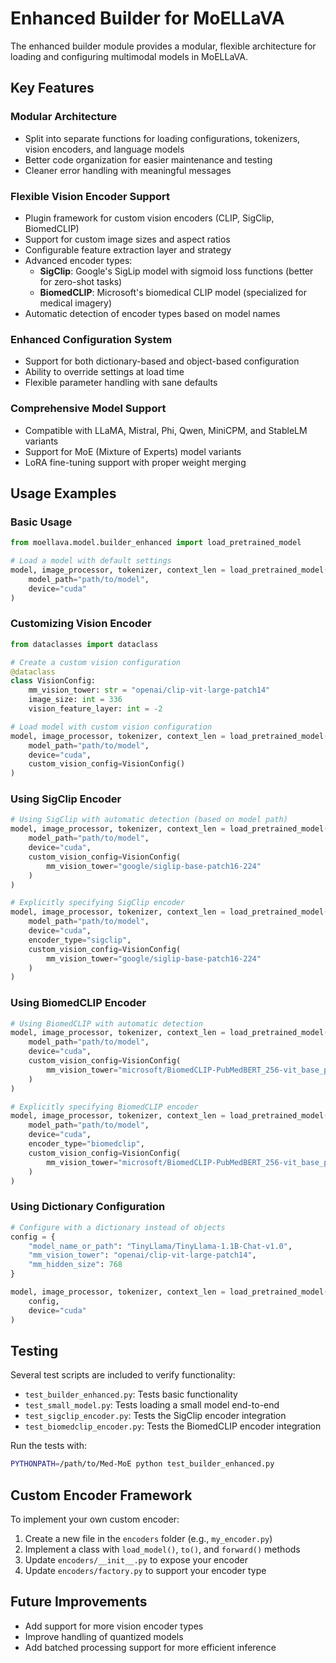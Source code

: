 # Enhanced Builder for MoELLaVA

The enhanced builder module provides a modular, flexible architecture for loading and configuring multimodal models in MoELLaVA.

## Key Features

### Modular Architecture
- Split into separate functions for loading configurations, tokenizers, vision encoders, and language models
- Better code organization for easier maintenance and testing
- Cleaner error handling with meaningful messages

### Flexible Vision Encoder Support
- Plugin framework for custom vision encoders (CLIP, SigClip, BiomedCLIP)
- Support for custom image sizes and aspect ratios
- Configurable feature extraction layer and strategy
- Advanced encoder types:
  - **SigClip**: Google's SigLip model with sigmoid loss functions (better for zero-shot tasks)
  - **BiomedCLIP**: Microsoft's biomedical CLIP model (specialized for medical imagery)
- Automatic detection of encoder types based on model names

### Enhanced Configuration System
- Support for both dictionary-based and object-based configuration
- Ability to override settings at load time
- Flexible parameter handling with sane defaults

### Comprehensive Model Support
- Compatible with LLaMA, Mistral, Phi, Qwen, MiniCPM, and StableLM variants
- Support for MoE (Mixture of Experts) model variants
- LoRA fine-tuning support with proper weight merging

## Usage Examples

### Basic Usage
```python
from moellava.model.builder_enhanced import load_pretrained_model

# Load a model with default settings
model, image_processor, tokenizer, context_len = load_pretrained_model(
    model_path="path/to/model",
    device="cuda"
)
```

### Customizing Vision Encoder
```python
from dataclasses import dataclass

# Create a custom vision configuration
@dataclass
class VisionConfig:
    mm_vision_tower: str = "openai/clip-vit-large-patch14"
    image_size: int = 336
    vision_feature_layer: int = -2

# Load model with custom vision configuration
model, image_processor, tokenizer, context_len = load_pretrained_model(
    model_path="path/to/model",
    device="cuda",
    custom_vision_config=VisionConfig()
)
```

### Using SigClip Encoder
```python
# Using SigClip with automatic detection (based on model path)
model, image_processor, tokenizer, context_len = load_pretrained_model(
    model_path="path/to/model",
    device="cuda",
    custom_vision_config=VisionConfig(
        mm_vision_tower="google/siglip-base-patch16-224"
    )
)

# Explicitly specifying SigClip encoder
model, image_processor, tokenizer, context_len = load_pretrained_model(
    model_path="path/to/model",
    device="cuda",
    encoder_type="sigclip",
    custom_vision_config=VisionConfig(
        mm_vision_tower="google/siglip-base-patch16-224"
    )
)
```

### Using BiomedCLIP Encoder
```python
# Using BiomedCLIP with automatic detection
model, image_processor, tokenizer, context_len = load_pretrained_model(
    model_path="path/to/model",
    device="cuda",
    custom_vision_config=VisionConfig(
        mm_vision_tower="microsoft/BiomedCLIP-PubMedBERT_256-vit_base_patch16_224"
    )
)

# Explicitly specifying BiomedCLIP encoder
model, image_processor, tokenizer, context_len = load_pretrained_model(
    model_path="path/to/model",
    device="cuda",
    encoder_type="biomedclip",
    custom_vision_config=VisionConfig(
        mm_vision_tower="microsoft/BiomedCLIP-PubMedBERT_256-vit_base_patch16_224"
    )
)
```

### Using Dictionary Configuration
```python
# Configure with a dictionary instead of objects
config = {
    "model_name_or_path": "TinyLlama/TinyLlama-1.1B-Chat-v1.0",
    "mm_vision_tower": "openai/clip-vit-large-patch14",
    "mm_hidden_size": 768
}

model, image_processor, tokenizer, context_len = load_pretrained_model(
    config,
    device="cuda"
)
```

## Testing
Several test scripts are included to verify functionality:
- `test_builder_enhanced.py`: Tests basic functionality
- `test_small_model.py`: Tests loading a small model end-to-end
- `test_sigclip_encoder.py`: Tests the SigClip encoder integration
- `test_biomedclip_encoder.py`: Tests the BiomedCLIP encoder integration

Run the tests with:
```bash
PYTHONPATH=/path/to/Med-MoE python test_builder_enhanced.py
```

## Custom Encoder Framework
To implement your own custom encoder:
1. Create a new file in the `encoders` folder (e.g., `my_encoder.py`)
2. Implement a class with `load_model()`, `to()`, and `forward()` methods
3. Update `encoders/__init__.py` to expose your encoder
4. Update `encoders/factory.py` to support your encoder type

## Future Improvements
- Add support for more vision encoder types
- Improve handling of quantized models
- Add batched processing support for more efficient inference 